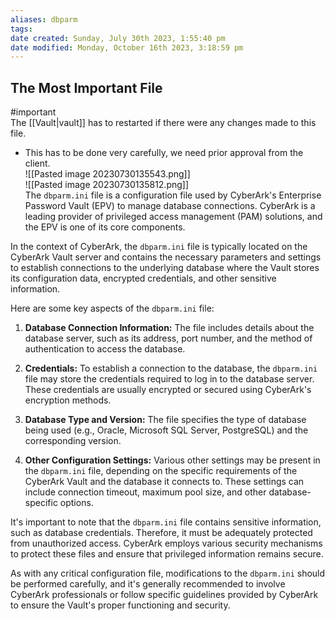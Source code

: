 ```yaml
---
aliases: dbparm
tags: 
date created: Sunday, July 30th 2023, 1:55:40 pm
date modified: Monday, October 16th 2023, 3:18:59 pm
---
```


## The Most Important File

#important  
The [[Vault|vault]] has to restarted if there were any changes made to this file. 
- This has to be done very carefully, we need prior approval from the client.  
![[Pasted image 20230730135543.png]]  
![[Pasted image 20230730135812.png]]  
The `dbparm.ini` file is a configuration file used by CyberArk's Enterprise Password Vault (EPV) to manage database connections. CyberArk is a leading provider of privileged access management (PAM) solutions, and the EPV is one of its core components.

In the context of CyberArk, the `dbparm.ini` file is typically located on the CyberArk Vault server and contains the necessary parameters and settings to establish connections to the underlying database where the Vault stores its configuration data, encrypted credentials, and other sensitive information.

Here are some key aspects of the `dbparm.ini` file:

1. **Database Connection Information:** The file includes details about the database server, such as its address, port number, and the method of authentication to access the database.

2. **Credentials:** To establish a connection to the database, the `dbparm.ini` file may store the credentials required to log in to the database server. These credentials are usually encrypted or secured using CyberArk's encryption methods.

3. **Database Type and Version:** The file specifies the type of database being used (e.g., Oracle, Microsoft SQL Server, PostgreSQL) and the corresponding version.

4. **Other Configuration Settings:** Various other settings may be present in the `dbparm.ini` file, depending on the specific requirements of the CyberArk Vault and the database it connects to. These settings can include connection timeout, maximum pool size, and other database-specific options.

It's important to note that the `dbparm.ini` file contains sensitive information, such as database credentials. Therefore, it must be adequately protected from unauthorized access. CyberArk employs various security mechanisms to protect these files and ensure that privileged information remains secure.

As with any critical configuration file, modifications to the `dbparm.ini` should be performed carefully, and it's generally recommended to involve CyberArk professionals or follow specific guidelines provided by CyberArk to ensure the Vault's proper functioning and security.